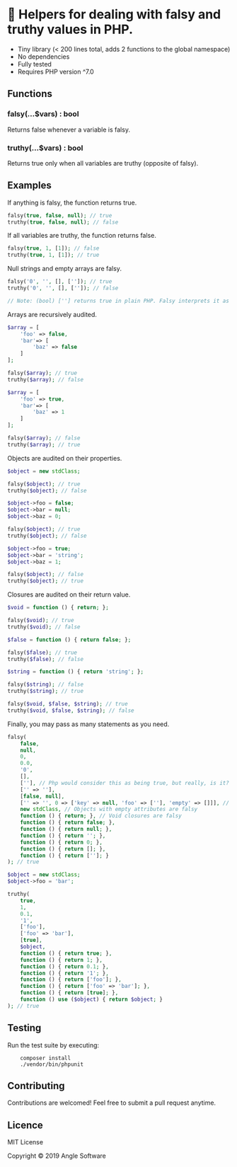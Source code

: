 # 🤥 Helpers for dealing with falsy and truthy values in PHP.

- Tiny library (< 200 lines total, adds 2 functions to the global namespace)
- No dependencies
- Fully tested
- Requires PHP version ^7.0

## Functions

### falsy(...$vars) : bool
Returns false whenever a variable is falsy.

### truthy(...$vars) : bool
Returns true only when all variables are truthy (opposite of falsy).

## Examples

If anything is falsy, the function returns true.

```php
falsy(true, false, null); // true
truthy(true, false, null); // false
```

If all variables are truthy, the function returns false.

```php
falsy(true, 1, [1]); // false
truthy(true, 1, [1]); // true
```

Null strings and empty arrays are falsy.

```php
falsy('0', '', [], ['']); // true
truthy('0', '', [], ['']); // false

// Note: (bool) [''] returns true in plain PHP. Falsy interprets it as false, as it should.
```

Arrays are recursively audited.

```php
$array = [
    'foo' => false,
    'bar'=> [
        'baz' => false
    ]
];

falsy($array); // true
truthy($array); // false

$array = [
    'foo' => true,
    'bar'=> [
        'baz' => 1
    ]
];

falsy($array); // false
truthy($array); // true
```

Objects are audited on their properties.

```php
$object = new stdClass;

falsy($object); // true
truthy($object); // false

$object->foo = false;
$object->bar = null;
$object->baz = 0;

falsy($object); // true
truthy($object); // false

$object->foo = true;
$object->bar = 'string';
$object->baz = 1;

falsy($object); // false
truthy($object); // true
```

Closures are audited on their return value.

```php
$void = function () { return; };

falsy($void); // true
truthy($void); // false

$false = function () { return false; };

falsy($false); // true
truthy($false); // false

$string = function () { return 'string'; };

falsy($string); // false
truthy($string); // true

falsy($void, $false, $string); // true
truthy($void, $false, $string); // false
```

Finally, you may pass as many statements as you need.

```php
falsy(
    false,
    null,
    0,
    0.0,
    '0',
    [],
    [''], // Php would consider this as being true, but really, is it? No.
    ['' => ''],
    [false, null],
    ['' => '', 0 => ['key' => null, 'foo' => [''], 'empty' => []]], // Array keys are ignored
    new stdClass, // Objects with empty attributes are falsy
    function () { return; }, // Void closures are falsy
    function () { return false; },
    function () { return null; },
    function () { return ''; },
    function () { return 0; },
    function () { return []; },
    function () { return ['']; }
); // true

$object = new stdClass;
$object->foo = 'bar';

truthy(
    true,
    1,
    0.1,
    '1',
    ['foo'],
    ['foo' => 'bar'],
    [true],
    $object,
    function () { return true; },
    function () { return 1; },
    function () { return 0.1; },
    function () { return '1'; },
    function () { return ['foo']; },
    function () { return ['foo' => 'bar']; },
    function () { return [true]; },
    function () use ($object) { return $object; }
); // true
```

## Testing

Run the test suite by executing:

```shell
    composer install
    ./vendor/bin/phpunit
```

## Contributing

Contributions are welcomed! Feel free to submit a pull request anytime.

## Licence

MIT License

Copyright © 2019 Angle Software
